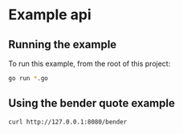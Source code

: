 # Example api

## Running the example

To run this example, from the root of this project:

```sh
go run *.go
```

## Using the bender quote example

```sh
curl http://127.0.0.1:8080/bender
```
